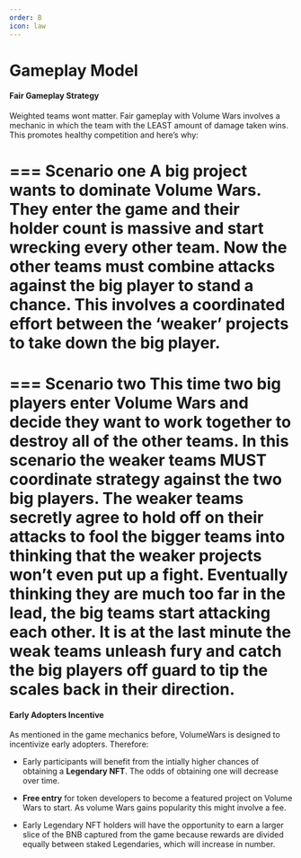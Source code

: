 ```yaml
---
order: B
icon: law
---
```

# Gameplay Model
#### Fair Gameplay Strategy

Weighted teams wont matter. Fair gameplay with Volume Wars involves a mechanic in which the team with the LEAST amount 
of damage taken wins. This promotes healthy competition and here’s why:

=== Scenario one
A big project wants to dominate Volume Wars. They enter the game and their holder count is massive and 
start wrecking every other team. Now the other teams must combine attacks against the big player to stand a chance. 
This involves a coordinated effort between the ‘weaker’ projects to take down the big player.
===

=== Scenario two
This time two big players enter Volume Wars and decide they want to work together to destroy all of the 
other teams. In this scenario the weaker teams MUST coordinate strategy against the two big players. The weaker teams 
secretly agree to hold off on their attacks to fool the bigger teams into thinking that the weaker projects won’t even 
put up a fight. Eventually thinking they are much too far in the lead, the big teams start attacking each other. It 
is at the last minute the weak teams unleash fury and catch the big players off guard to tip the scales back in 
their direction.
===

#### Early Adopters Incentive
As mentioned in the game mechanics before, VolumeWars is designed to incentivize early adopters. Therefore:
- Early participants will benefit from the intially higher chances of obtaining a **Legendary NFT**. The odds of obtaining one will decrease over time.

- **Free entry** for token developers to become a featured project on Volume Wars to start. As volume Wars gains popularity this might involve a fee.

- Early Legendary NFT holders will have the opportunity to earn a larger slice of the BNB captured from the game because rewards are divided equally between staked Legendaries, which will increase in number.